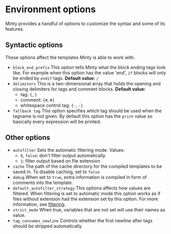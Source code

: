 Environment options
========
Minty provides a handful of options to customize the syntax and some of its features.

Syntactic options
--------
These options affect the templates Minty is able to work with.

 * `block_end_prefix`
   This option tells Minty what the block ending tags look like. For example when this option has the value 'end',
   `if` blocks will only be ended by `endif` tags.
   **Default value:** `/`
 * `delimiters`
   This is a two-dimensional array that holds the opening and closing delimiters for tags and comment blocks.
   **Default value:**
    - tag: `{`, `}`
    - comment: `{#`, `#}`
    - whitespace control tag: `{-`, `-}`
 * `fallback tag`
   This option specifies which tag should be used when the tagname is not given. By default this option has the
   `print` value so basically every expression will be printed.

Other options
--------

 * `autofilter`
   Sets the automatic filtering mode. Values:
     - `0`, `false`: don't filter output automatically.
     - `1`: filter output based on file extension
 * `cache`
   The path of the cache directory for the compiled templates to be saved in. To disable caching, set to `false`
 * `debug`
   When set to `true`, extra information is compiled in form of comments into the template.
 * `default_autofilter_strategy`
   This options affects how values are filtered. When filtering is set to automatic mode this option
   works as if files without extension had the extension set by this option. For more information, see
   [filtering](filtering.md).
 * `strict_mode`
   When true, variables that are not set will use their names as value.
 * `tag_consumes_newline`
   Controls whether the first newline after tags should be stripped automatically.
